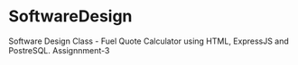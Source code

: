 # SoftwareDesign
Software Design Class - Fuel Quote Calculator using HTML, ExpressJS and PostreSQL.
Assignnment-3
